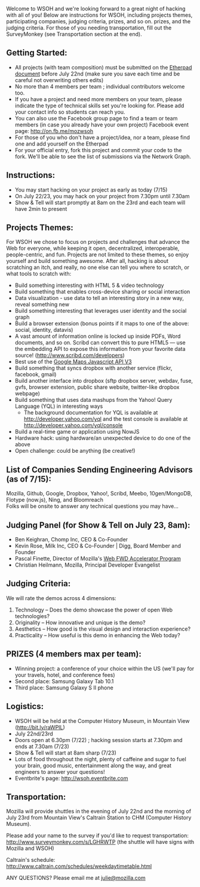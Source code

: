 Welcome to WSOH and we're looking forward to a great night of hacking with all of you! Below are instructions for WSOH, including projects themes, participating companies, judging criteria, prizes, and so on. 
prizes, and the judging criteria. For those of you needing transportation, fill out the SurveyMonkey (see Transportation section at the end).


Getting Started:
----------------
- All projects (with team composition) must be submitted on the [Etherpad document][1] before July 22nd
  (make sure you save each time and be careful not overwriting others edits)
- No more than 4 members per team ; individual contributors welcome too.
- If you have a project and need more members on your team, please indicate the type of technical skills set you're looking for. Please add your contact info so students can reach you.
- You can also use the Facebook group page to find a team or team members (in case you already have your own project)
Facebook event page: http://on.fb.me/mozwsoh
- For those of you who don't have a project/idea, nor a team, please find one and add yourself on the Etherpad
- For your official entry, fork this project and commit your code to the fork. We'll be able to see the list of submissions via the Network Graph.


Instructions:
-------------
- You may start hacking on your project as early as today (7/15)
- On July 22/23, you may hack on your project from 7.30pm until 7.30am
- Show & Tell will start promptly at 8am on the 23rd and each team will have 2min to present


Projects Themes:
----------------
For WSOH we chose to focus on projects and challenges that advance the Web for everyone, while keeping it open, decentralized, interoperable, people-centric, and fun. Projects are not limited to these themes, so enjoy yourself and build something awesome. After all, hacking is about scratching an itch, and really, no one else can tell you where to scratch, or what tools to scratch with:

* Build something interesting with HTML 5 & video technology
* Build something that enables cross-device sharing or social interaction
* Data visualization - use data to tell an interesting story in a new way, reveal something new
* Build something interesting that leverages user identity and the social graph
* Build a browser extension (bonus points if it maps to one of the above: social, identity, datavis)
* A vast amount of information online is locked up inside PDFs, Word documents, and so on. Scribd can convert this to pure HTML5 — use the embedding API to expose this information from your favorite data source! (http://www.scribd.com/developers)
* Best use of the [Google Maps Javascript API V3](http://code.google.com/apis/maps/documentation/javascript/)
* Build something that syncs dropbox with another service (flickr, facebook, gmail)
* Build another interface into dropbox (sftp dropbox server, webdav, fuse, gvfs, browser extension, public share website, twitter-like dropbox webpage)
* Build something that uses data mashups from the Yahoo! Query Language (YQL) in interesting ways
    * The background documentation for YQL is available at http://developer.yahoo.com/yql and the test console is available at http://developer.yahoo.com/yql/console
* Build a real-time game or application using NowJS
* Hardware hack: using hardware/an unexpected device to do one of the above
* Open challenge: could be anything (be creative!)



List of Companies Sending Engineering Advisors (as of 7/15):
------------------------------------------------------------
Mozilla, Github, Google, Dropbox, Yahoo!, Scribd, Meebo, 10gen/MongoDB, Flotype (now.js), Ning, and Bloomreach <br>
Folks will be onsite to answer any technical questions you may have...


Judging Panel (for Show & Tell on July 23, 8am):
------------------------------------------------
- Ben Keighran, Chomp Inc, CEO & Co-Founder
- Kevin Rose, Milk Inc, CEO & Co-Founder | Digg, Board Member and Founder
- Pascal Finette, Director of Mozilla's [Web FWD Accelerator Program](https://webfwd.org)
- Christian Heilmann, Mozilla, Principal Developer Evangelist


Judging Criteria:
-----------------
We will rate the demos across 4 dimensions:

1. Technology – Does the demo showcase the power of open Web technologies?
2. Originality – How innovative and unique is the demo?
3. Aesthetics – How good is the visual design and interaction experience?
4. Practicality – How useful is this demo in enhancing the Web today?


PRIZES (4 members max per team):
--------------------------------
- Winning project: a conference of your choice within the US (we'll pay for your travels, hotel, and conference fees)
- Second place: Samsung Galaxy Tab 10.1
- Third place: Samsung Galaxy S II phone


Logistics:
----------
- WSOH will be held at the Computer History Museum, in Mountain View (http://bit.ly/raWPIL)
- July 22nd/23rd
- Doors open at 6.30pm (7/22) ; hacking session starts at 7.30pm and ends at 7.30am (7/23)
- Show & Tell will start at 8am sharp (7/23)
- Lots of food throughout the night, plenty of caffeine and sugar to fuel your brain, good music, entertainment along the way, and great engineers to answer your questions!
- Eventbrite's page: http://wsoh.eventbrite.com


Transportation:
---------------
Mozilla will provide shuttles in the evening of July 22nd and the morning of July 23rd from Mountain View's Caltrain Station to CHM (Computer History Museum).

Please add your name to the survey if you'd like to request transportation:
http://www.surveymonkey.com/s/LGHRWTP (the shuttle will have signs with Mozilla and WSOH) 

Caltrain's schedule: http://www.caltrain.com/schedules/weekdaytimetable.html


ANY QUESTIONS? Please email me at julie@mozilla.com

[1]: http://etherpad.mozilla.com:9000/WSOH
